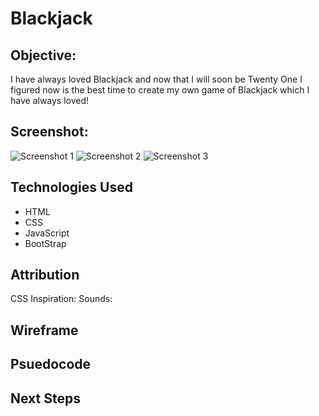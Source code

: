 # Blackjack
## Objective:
I have always loved Blackjack and now that I will soon be Twenty One I figured now is the best time to create my own game of Blackjack which I have always loved!
## Screenshot:
![Screenshot 1](https://raw.githubusercontent.com/blakeromano/blackjack/main/ReadMe-Pictures/Game-Screenshot-One)
![Screenshot 2](https://imgur.com/a/CYnvPnH)
![Screenshot 3](https://imgur.com/a/cExpDiV)
## Technologies Used
* HTML
* CSS
* JavaScript
* BootStrap
## Attribution
CSS Inspiration: 
Sounds:

## Wireframe 

## Psuedocode

## Next Steps
